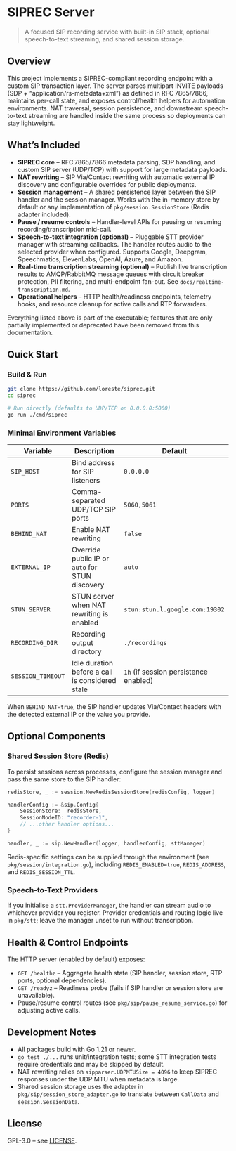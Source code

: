 # SIPREC Server

> A focused SIP recording service with built-in SIP stack, optional speech-to-text streaming, and shared session storage.

## Overview

This project implements a SIPREC-compliant recording endpoint with a custom SIP transaction layer. The server parses multipart INVITE payloads (SDP + “application/rs-metadata+xml”) as defined in RFC 7865/7866, maintains per-call state, and exposes control/health helpers for automation environments. NAT traversal, session persistence, and downstream speech-to-text streaming are handled inside the same process so deployments can stay lightweight.

## What’s Included

- **SIPREC core** – RFC 7865/7866 metadata parsing, SDP handling, and custom SIP server (UDP/TCP) with support for large metadata payloads.
- **NAT rewriting** – SIP Via/Contact rewriting with automatic external IP discovery and configurable overrides for public deployments.
- **Session management** – A shared persistence layer between the SIP handler and the session manager. Works with the in-memory store by default or any implementation of `pkg/session.SessionStore` (Redis adapter included).
- **Pause / resume controls** – Handler-level APIs for pausing or resuming recording/transcription mid-call.
- **Speech-to-text integration (optional)** – Pluggable STT provider manager with streaming callbacks. The handler routes audio to the selected provider when configured. Supports Google, Deepgram, Speechmatics, ElevenLabs, OpenAI, Azure, and Amazon.
- **Real-time transcription streaming (optional)** – Publish live transcription results to AMQP/RabbitMQ message queues with circuit breaker protection, PII filtering, and multi-endpoint fan-out. See `docs/realtime-transcription.md`.
- **Operational helpers** – HTTP health/readiness endpoints, telemetry hooks, and resource cleanup for active calls and RTP forwarders.

Everything listed above is part of the executable; features that are only partially implemented or deprecated have been removed from this documentation.

## Quick Start

### Build & Run

```bash
git clone https://github.com/loreste/siprec.git
cd siprec

# Run directly (defaults to UDP/TCP on 0.0.0.0:5060)
go run ./cmd/siprec
```

### Minimal Environment Variables

| Variable | Description | Default |
| --- | --- | --- |
| `SIP_HOST` | Bind address for SIP listeners | `0.0.0.0` |
| `PORTS` | Comma-separated UDP/TCP SIP ports | `5060,5061` |
| `BEHIND_NAT` | Enable NAT rewriting | `false` |
| `EXTERNAL_IP` | Override public IP or `auto` for STUN discovery | `auto` |
| `STUN_SERVER` | STUN server when NAT rewriting is enabled | `stun:stun.l.google.com:19302` |
| `RECORDING_DIR` | Recording output directory | `./recordings` |
| `SESSION_TIMEOUT` | Idle duration before a call is considered stale | `1h` (if session persistence enabled) |

When `BEHIND_NAT=true`, the SIP handler updates Via/Contact headers with the detected external IP or the value you provide.

## Optional Components

### Shared Session Store (Redis)

To persist sessions across processes, configure the session manager and pass the same store to the SIP handler:

```go
redisStore, _ := session.NewRedisSessionStore(redisConfig, logger)

handlerConfig := &sip.Config{
    SessionStore:  redisStore,
    SessionNodeID: "recorder-1",
    // ...other handler options...
}

handler, _ := sip.NewHandler(logger, handlerConfig, sttManager)
```

Redis-specific settings can be supplied through the environment (see `pkg/session/integration.go`), including `REDIS_ENABLED=true`, `REDIS_ADDRESS`, and `REDIS_SESSION_TTL`.

### Speech-to-Text Providers

If you initialise a `stt.ProviderManager`, the handler can stream audio to whichever provider you register. Provider credentials and routing logic live in `pkg/stt`; leave the manager unset to run without transcription.

## Health & Control Endpoints

The HTTP server (enabled by default) exposes:

- `GET /healthz` – Aggregate health state (SIP handler, session store, RTP ports, optional dependencies).
- `GET /readyz` – Readiness probe (fails if SIP handler or session store are unavailable).
- Pause/resume control routes (see `pkg/sip/pause_resume_service.go`) for adjusting active calls.

## Development Notes

- All packages build with Go 1.21 or newer.
- `go test ./...` runs unit/integration tests; some STT integration tests require credentials and may be skipped by default.
- NAT rewriting relies on `sipparser.UDPMTUSize = 4096` to keep SIPREC responses under the UDP MTU when metadata is large.
- Shared session storage uses the adapter in `pkg/sip/session_store_adapter.go` to translate between `CallData` and `session.SessionData`.

## License

GPL-3.0 – see [LICENSE](LICENSE).
